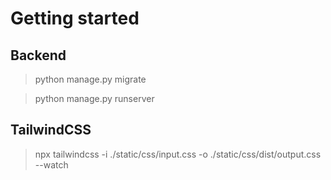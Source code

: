 # Getting started

## Backend

> python manage.py migrate

> python manage.py runserver

## TailwindCSS

> npx tailwindcss -i ./static/css/input.css -o ./static/css/dist/output.css --watch
